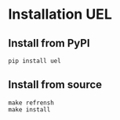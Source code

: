 # Installation UEL
## Install from PyPI
```
pip install uel
```
## Install from source
```
make refrensh
make install
```
